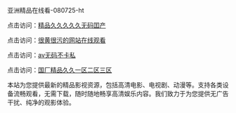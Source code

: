 亚洲精品在线看-080725-ht

点击访问：<a href="https://fdhf-454.pages.dev/">精品久久久久久无码囯产</a>

点击访问：<a href="https://heiliaowzu4ur.pages.dev">很黄很污的网站在线观看</a>

点击访问：<a href="https://heiliaozj3tjd.pages.dev">aⅴ无码不卡私</a>

点击访问：<a href="https://heiliaoe8ajia.pages.dev">国厂精品久久一区二区三区</a>

本站为您提供最新的精品影视资源，包括高清电影、电视剧、动漫等。支持各类设备流畅观看，无需下载，随时随地畅享高清娱乐内容。我们致力于为您提供无广告干扰、纯净的观影体验。

<span style="display:none;">[Canonical link](https://github.com/chan20250708/chan16 ）</span>
